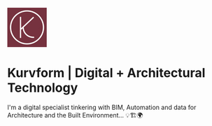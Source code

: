 ![Kurvform Logo](https://github.com/KURVFORM/Kurvform/blob/main/KURVFORM_logo_90x90.jpg)

# Kurvform | Digital + Architectural Technology

I'm a digital specialist tinkering with BIM, Automation and data for Architecture and the Built Environment... :bulb::building_construction::earth_africa:
